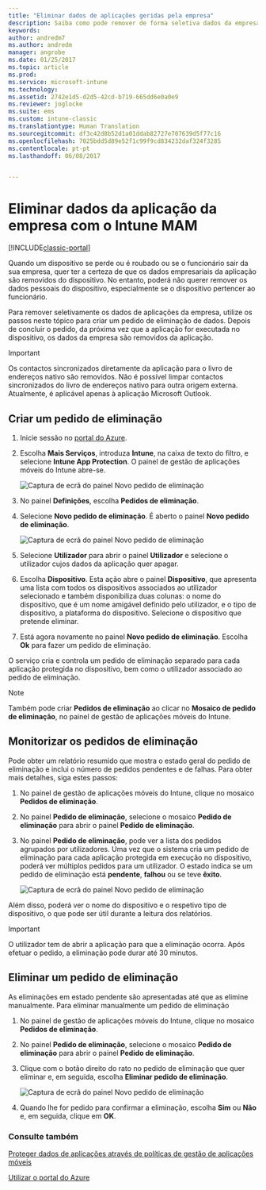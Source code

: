 ```yaml
---
title: "Eliminar dados de aplicações geridas pela empresa"
description: Saiba como pode remover de forma seletiva dados da empresa de dispositivos remotamente.
keywords: 
author: andredm7
ms.author: andredm
manager: angrobe
ms.date: 01/25/2017
ms.topic: article
ms.prod: 
ms.service: microsoft-intune
ms.technology: 
ms.assetid: 2742e1d5-d2d5-42cd-b719-665dd6e0a0e9
ms.reviewer: joglocke
ms.suite: ems
ms.custom: intune-classic
ms.translationtype: Human Translation
ms.sourcegitcommit: df3c42d8b52d1a01ddab82727e707639d5f77c16
ms.openlocfilehash: 7025bdd5d89e52f1c99f9cd834232daf324f3285
ms.contentlocale: pt-pt
ms.lasthandoff: 06/08/2017


---
```


# <a name="wipe-company-app-data-with-intune-mam"></a>Eliminar dados da aplicação da empresa com o Intune MAM

[!INCLUDE[classic-portal](../includes/classic-portal.md)]

Quando um dispositivo se perde ou é roubado ou se o funcionário sair da sua empresa, quer ter a certeza de que os dados empresariais da aplicação são removidos do dispositivo. No entanto, poderá não querer remover os dados pessoais do dispositivo, especialmente se o dispositivo pertencer ao funcionário.

Para remover seletivamente os dados de aplicações da empresa, utilize os passos neste tópico para criar um pedido de eliminação de dados. Depois de concluir o pedido, da próxima vez que a aplicação for executada no dispositivo, os dados da empresa são removidos da aplicação.

>[!IMPORTANT]
> Os contactos sincronizados diretamente da aplicação para o livro de endereços nativo são removidos. Não é possível limpar contactos sincronizados do livro de endereços nativo para outra origem externa. Atualmente, é aplicável apenas à aplicação Microsoft Outlook.

## <a name="create-a-wipe-request"></a>Criar um pedido de eliminação

1.  Inicie sessão no [portal do Azure](https://portal.azure.com).

2.  Escolha **Mais Serviços**, introduza **Intune**, na caixa de texto do filtro, e selecione **Intune App Protection**. O painel de gestão de aplicações móveis do Intune abre-se.

    ![Captura de ecrã do painel Novo pedido de eliminação](../media/AppManagement/wipe-request-mam-main-blade.png)

2.  No painel **Definições**, escolha **Pedidos de eliminação**.

3.  Selecione **Novo pedido de eliminação**. É aberto o painel **Novo pedido de eliminação**.

    ![Captura de ecrã do painel Novo pedido de eliminação](../media/AppManagement/AzurePortal_MAM_NewWipeRequest.png)

4.  Selecione **Utilizador** para abrir o painel **Utilizador** e selecione o utilizador cujos dados da aplicação quer apagar.

5.  Escolha **Dispositivo**. Esta ação abre o painel **Dispositivo**, que apresenta uma lista com todos os dispositivos associados ao utilizador selecionado e também disponibiliza duas colunas: o nome do dispositivo, que é um nome amigável definido pelo utilizador, e o tipo de dispositivo, a plataforma do dispositivo. Selecione o dispositivo que pretende eliminar.

6.  Está agora novamente no painel **Novo pedido de eliminação**. Escolha **Ok** para fazer um pedido de eliminação. 

O serviço cria e controla um pedido de eliminação separado para cada aplicação protegida no dispositivo, bem como o utilizador associado ao pedido de eliminação.

>[!NOTE]
> Também pode criar **Pedidos de eliminação** ao clicar no **Mosaico de pedido de eliminação**, no painel de gestão de aplicações móveis do Intune.

## <a name="monitor-your-wipe-requests"></a>Monitorizar os pedidos de eliminação

Pode obter um relatório resumido que mostra o estado geral do pedido de eliminação e inclui o número de pedidos pendentes e de falhas. Para obter mais detalhes, siga estes passos:

1.  No painel de gestão de aplicações móveis do Intune, clique no mosaico **Pedidos de eliminação**.

2.  No painel **Pedido de eliminação**, selecione o mosaico **Pedido de eliminação** para abrir o painel **Pedido de eliminação**.

3.  No painel **Pedido de eliminação**, pode ver a lista dos pedidos agrupados por utilizadores. Uma vez que o sistema cria um pedido de eliminação para cada aplicação protegida em execução no dispositivo, poderá ver múltiplos pedidos para um utilizador. O estado indica se um pedido de eliminação está **pendente**, **falhou** ou se teve **êxito**.

    ![Captura de ecrã do painel Novo pedido de eliminação](../media/AppManagement/wipe-request-status-1.png)

Além disso, poderá ver o nome do dispositivo e o respetivo tipo de dispositivo, o que pode ser útil durante a leitura dos relatórios.

>[!IMPORTANT]
> O utilizador tem de abrir a aplicação para que a eliminação ocorra. Após efetuar o pedido, a eliminação pode durar até 30 minutos.

## <a name="delete-a-wipe-request"></a>Eliminar um pedido de eliminação

As eliminações em estado pendente são apresentadas até que as elimine manualmente.  Para eliminar manualmente um pedido de eliminação

1.  No painel de gestão de aplicações móveis do Intune, clique no mosaico **Pedidos de eliminação**.

2.  No painel **Pedido de eliminação**, selecione o mosaico **Pedido de eliminação** para abrir o painel **Pedido de eliminação**.

3.  Clique com o botão direito do rato no pedido de eliminação que quer eliminar e, em seguida, escolha **Eliminar pedido de eliminação**.

    ![Captura de ecrã do painel Novo pedido de eliminação](../media/AppManagement/delete-wipe-request.png)

4.  Quando lhe for pedido para confirmar a eliminação, escolha **Sim** ou **Não** e, em seguida, clique em **OK**.


### <a name="see-also"></a>Consulte também
[Proteger dados de aplicações através de políticas de gestão de aplicações móveis](protect-app-data-using-mobile-app-management-policies-with-microsoft-intune.md)

[Utilizar o portal do Azure](azure-portal-for-microsoft-intune-mam-policies.md)

